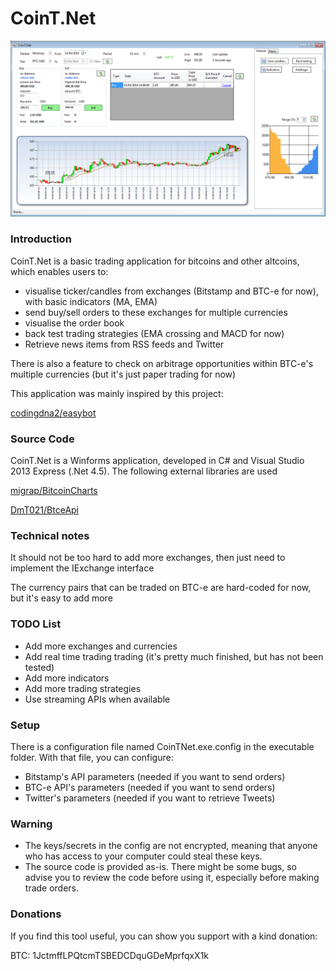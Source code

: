 CoinT.Net
============

![alt text](main.png "Logo Title Text 1")

### Introduction

CoinT.Net is a basic trading application for bitcoins and other altcoins, which enables users to:
- visualise ticker/candles from exchanges (Bitstamp and BTC-e for now), with basic indicators (MA, EMA)
- send buy/sell orders to these exchanges for multiple currencies
- visualise the order book
- back test trading strategies (EMA crossing and MACD for now)
- Retrieve news items from RSS feeds and Twitter

There is also a feature to check on arbitrage opportunities within BTC-e's multiple currencies (but it's just paper trading for now)

This application was mainly inspired by this project:

[codingdna2/easybot](https://github.com/codingdna2/easybot)


### Source Code

CoinT.Net is a Winforms application, developed in C# and Visual Studio 2013 Express (.Net 4.5). The following external libraries are used

[migrap/BitcoinCharts](https://github.com/migrap/BitcoinCharts)

[DmT021/BtceApi](https://github.com/DmT021/BtceApi)

### Technical notes

It should not be too hard to add more exchanges, then just need to implement the IExchange interface

The currency pairs that can be traded on BTC-e are hard-coded for now, but it's easy to add more


### TODO List

- Add more exchanges and currencies
- Add real time trading trading (it's pretty much finished, but has not been tested)
- Add more indicators
- Add more trading strategies
- Use streaming APIs when available

### Setup

There is a configuration file named CoinTNet.exe.config in the executable folder. With that file, you can configure:
- Bitstamp's API parameters (needed if you want to send orders)
- BTC-e API's parameters (needed if you want to send orders)
- Twitter's parameters (needed if you want to retrieve Tweets)

### Warning

- The keys/secrets in the config are not encrypted, meaning that anyone who has access to your computer could steal these keys.
- The source code is provided as-is. There might be some bugs, so advise you to review the code before using it, especially before making trade orders.



### Donations

If you find this tool useful, you can show you support with a kind donation:

BTC: 1JctmffLPQtcmTSBEDCDquGDeMprfqxX1k